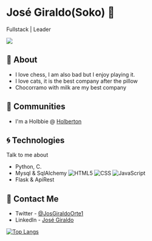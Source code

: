 # José Giraldo(Soko) :panda_face:
Fullstack | Leader 

![](https://media.giphy.com/media/ayMW3eqvuP00o/giphy.gif)

## :sake: About
+ I love chess, I am also bad but I enjoy playing it.
+ I love cats, it is the best company after the pillow
+ Chocorramo with milk are my best company

## :beers: Communities
- I'm a Holbbie @ [Holberton](https://www.holbertonschool.com/co/en)

## :cyclone: Technologies
Talk to me about
- Python, C.
- Mysql & SqlAlchemy
  ![HTML5](https://img.shields.io/badge/-HTML5-333333?style=flat&logo=HTML5)
  ![CSS](https://img.shields.io/badge/-CSS-333333?style=flat&logo=CSS3&logoColor=1572B6)
  ![JavaScript](https://img.shields.io/badge/-JavaScript-333333?style=flat&logo=javascript)
- Flask & ApiRest

## :post_office: Contact Me
- Twitter - [@JosGiraldoOrte1](https://twitter.com/JosGiraldoOrte1)
- LinkedIn - [José Giraldo](https://www.linkedin.com/in/jose-giraldo-ortega-5142021a1/)

[![Top Langs](https://github-readme-stats.vercel.app/api/top-langs/?username=blsoko&layout=compact)](https://github.com/blsoko/github-readme-stats)
